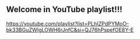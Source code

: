 ## Welcome in YouTube playlist!!!
https://youtube.com/playlist?list=PLhIZPdPYMoO-bk33BGuZWlgLOWH6rJnfC&si=QJ76hPspefOE8Y-E
